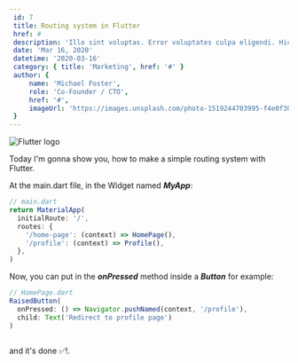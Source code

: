 ```yaml
---
 id: 7
 title: Routing system in Flutter
 href: #
 description: 'Illo sint voluptas. Error voluptates culpa eligendi. Hic vel totam vitae illo. Non aliquid explicabo necessitatibus unde. Sed exercitationem placeat consectetur nulla deserunt vel iusto corrupti dicta laboris incididunt.'
 date: 'Mar 16, 2020'
 datetime: '2020-03-16'
 category: { title: 'Marketing', href: '#' }
 author: {
     name: 'Michael Foster',
     role: 'Co-Founder / CTO',
     href: '#',
     imageUrl: 'https://images.unsplash.com/photo-1519244703995-f4e0f30006d5?ixlib=rb-1.2.1&ixid=eyJhcHBfaWQiOjEyMDd9&auto=format&fit=facearea&facepad=2&w=256&h=256&q=80',
 }
---
```


![Flutter logo](./flutter.png)

Today I'm gonna show you, how to make a simple routing system with Flutter.

At the main.dart file, in the Widget named ***MyApp***:

```js
// main.dart
return MaterialApp(
  initialRoute: '/',
  routes: {
    '/home-page': (context) => HomePage(),
    '/profile': (context) => Profile(),
  },
)
```

<!-- Ensuite il suffit de faire un button dans votre HomePage par exemple et mettre dans le *OnPressed*: -->
Now, you can put in the ***onPressed*** method inside a ***Button*** for example:
```js
// HomePage.dart
RaisedButton(
  onPressed: () => Navigator.pushNamed(context, '/profile'),
  child: Text('Redirect to profile page')
)
  
```

and it's done ✅!.
